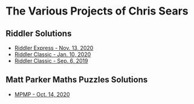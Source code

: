# The Various Projects of Chris Sears

## Riddler Solutions

* [Riddler Express - Nov. 13, 2020](/Riddler/Express-2020-11-13/README.md)
* [Riddler Classic - Jan. 10, 2020](/Riddler/Classic-2020-01-10/README.md)
* [Riddler Classic - Sep. 6, 2019](/Riddler/Classic-2019-09-06/README.md)

## Matt Parker Maths Puzzles Solutions

* [MPMP - Oct. 14, 2020](/MPMP/MPMP-2020-10-14/README.md)
